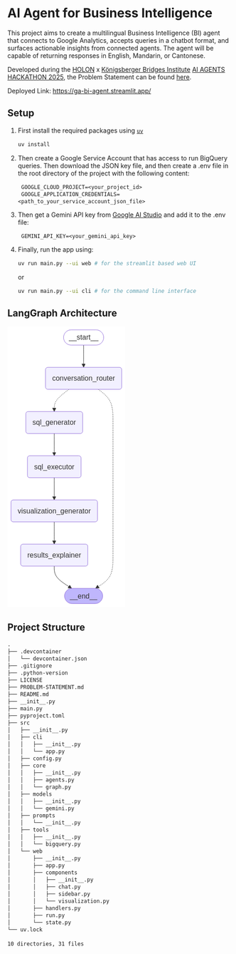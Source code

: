 # AI Agent for Business Intelligence

This project aims to create a multilingual Business Intelligence (BI) agent that connects to Google Analytics, accepts queries in a chatbot format, and surfaces actionable insights from connected agents. The agent will be capable of returning responses in English, Mandarin, or Cantonese.

Developed during the [HOLON](https://www.holonai.ai/) x [Königsberger Bridges Institute](https://kb.institute/) [AI AGENTS HACKATHON 2025](https://hackathon.holonai.ai/), the Problem Statement can be found [here](PROBLEM-STATEMENT.md).

Deployed Link: <https://ga-bi-agent.streamlit.app/>

## Setup

1. First install the required packages using [`uv`](https://docs.astral.sh/uv/)

   ```bash
   uv install
   ```

2. Then create a Google Service Account that has access to run BigQuery queries. Then download the JSON key file, and then create a .env file in the root directory of the project with the following content:

   ```env
    GOOGLE_CLOUD_PROJECT=<your_project_id>
    GOOGLE_APPLICATION_CREDENTIALS=<path_to_your_service_account_json_file>
   ```

3. Then get a Gemini API key from [Google AI Studio](https://aistudio.google.com/apikey) and add it to the .env file:

   ```env
    GEMINI_API_KEY=<your_gemini_api_key>
   ```

4. Finally, run the app using:

   ```bash
   uv run main.py --ui web # for the streamlit based web UI
   ```

   or

   ```bash
   uv run main.py --ui cli # for the command line interface
   ```

## LangGraph Architecture

![LangGraph Architecture](analytics_graph.png)

## Project Structure

```plaintext
.
├── .devcontainer
│   └── devcontainer.json
├── .gitignore
├── .python-version
├── LICENSE
├── PROBLEM-STATEMENT.md
├── README.md
├── __init__.py
├── main.py
├── pyproject.toml
├── src
│   ├── __init__.py
│   ├── cli
│   │   ├── __init__.py
│   │   └── app.py
│   ├── config.py
│   ├── core
│   │   ├── __init__.py
│   │   ├── agents.py
│   │   └── graph.py
│   ├── models
│   │   ├── __init__.py
│   │   └── gemini.py
│   ├── prompts
│   │   └── __init__.py
│   ├── tools
│   │   ├── __init__.py
│   │   └── bigquery.py
│   └── web
│       ├── __init__.py
│       ├── app.py
│       ├── components
│       │   ├── __init__.py
│       │   ├── chat.py
│       │   ├── sidebar.py
│       │   └── visualization.py
│       ├── handlers.py
│       ├── run.py
│       └── state.py
└── uv.lock

10 directories, 31 files
```
